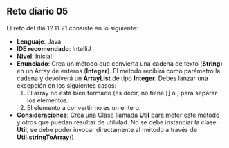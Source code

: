 ## Reto diario 05

El reto del día 12.11.21 consiste en lo siguiente: 

- **Lenguaje**: Java
- **IDE recomendado**: IntelliJ
- **Nivel**: Inicial
- **Enunciado**: Crea un método que convierta una cadena de texto (**String**) en un Array de enteros (**Integer**). El método recibirá como parámetro la cadena y devolverá un **ArrayList** de tipo **Integer**. Debes lanzar una excepción en los siguientes casos:
  1. El array no está bien formado (es decir, no tiene [] o , para separar los elementos.
  2. El elemento a convertir no es un entero.
- **Consideraciones**: Crea una Clase llamada **Util** para meter este método y otros que puedan resultar de utilidad. No se debe instanciar la clase **Util**, se debe poder invocar directamente al método a través de **Util.stringToArray**() 